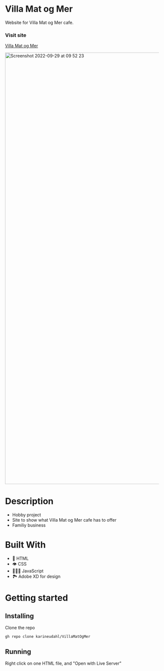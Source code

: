 # Villa Mat og Mer 

Website for Villa Mat og Mer cafe.

### Visit site

[Villa Mat og Mer](https://villamatogmer.no/)

<img width="1415" alt="Screenshot 2022-09-29 at 09 52 23" src="https://user-images.githubusercontent.com/74554925/192973062-caaf0fa4-5ab9-49c3-8ba7-cab7e3549511.png">

# Description 
- Hobby project 
- Site to show what Villa Mat og Mer cafe has to offer 
- Familiy business

# Built With 
- 📄 HTML
- 👁 CSS
- 👩🏽‍💻 JavaScript
- 🏞 Adobe XD for design

# Getting started 
## Installing 
Clone the repo
```
gh repo clone karineudahl/VillaMatOgMer
```

## Running 
Right click on one HTML file, and "Open with Live Server" 
